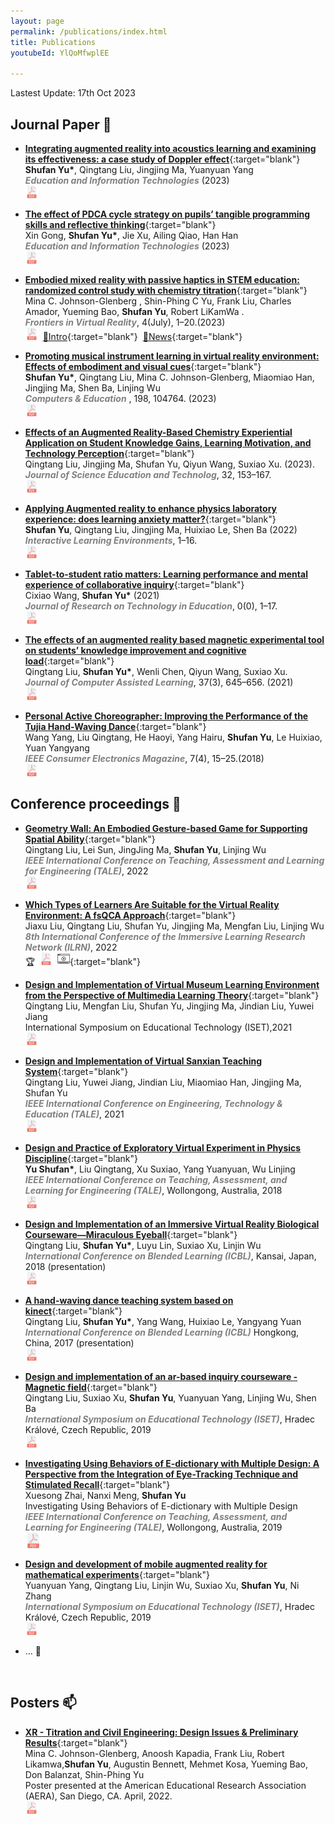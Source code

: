 ```yaml
---
layout: page
permalink: /publications/index.html
title: Publications
youtubeId: YlQoMfwplEE

---
```


Lastest Update: 17th Oct 2023&nbsp;  



## Journal Paper 📝 

- [**Integrating augmented reality into acoustics learning and examining its effectiveness: a case study of Doppler effect**](https://link.springer.com/article/10.1007/s10639-023-12091-y){:target="blank"} <br>**Shufan Yu\***, Qingtang Liu, Jingjing Ma, Yuanyuan Yang  <br>***<font color="grey">Education and Information Technologies</font>*** (2023) <br> [<img src="/images/icons/pdf-file.png"  width="20" height="20">](/mypaper/Journal/Yu%20et%20al.%20-%202023%20-%20Integrating%20augmented%20reality%20into%20acoustics%20learning%20and%20examining%20its%20effectiveness%20a%20case%20study%20of%20Doppler%20effect.pdf)&nbsp;

- [**The effect of PDCA cycle strategy on pupils’ tangible programming skills and reflective thinking**](https://link.springer.com/article/10.1007/s10639-023-12037-4){:target="blank"}<br>Xin Gong, **Shufan Yu\***, Jie Xu, Ailing Qiao, Han Han <br>***<font color="grey">Education and Information Technologies</font>*** (2023)<br> [<img src="/images/icons/pdf-file.png"  width="20" height="20">](/mypaper/Journal/Gong%20et%20al.%20-%202023%20-%20The%20effect%20of%20PDCA%20cycle%20strategy%20on%20pupils’%20tangible%20programming%20skills%20and%20reflective%20thinking.pdf)&nbsp;

- [**Embodied mixed reality with passive haptics in STEM education: randomized control study with chemistry titration**](https://www.frontiersin.org/articles/10.3389/frvir.2023.1047833/full){:target="blank"}<br>Mina C. Johnson-Glenberg , Shin-Phing C Yu, Frank Liu, Charles Amador, Yueming Bao, **Shufan Yu**, Robert LiKamWa . <br> ***<font color="grey">Frontiers in Virtual Reality</font>***, 4(July), 1–20.(2023)<br> [<img src="/images/icons/pdf-file.png"  width="20" height="20">](/mypaper/Journal/Johnson-Glenberg%20et%20al.%20-%202023%20-%20Embodied%20mixed%20reality%20with%20passive%20haptics%20in%20STEM%20education%20randomized%20control%20study%20with%20chemistry%20t.pdf)&nbsp;&nbsp;[🌠Intro](https://meteor.ame.asu.edu/projects/titration/index.html){:target="blank"}&nbsp;&nbsp;[📰News](https://news.asu.edu/20231013-discoveries-new-class-chemistry-experiments?fbclid=IwAR3DlGVYHhnMtP6oh88mQnpcJJfxGOZZxP7VKoMZEKbdGoCW_AF7GDf8MMA_aem_AZVXUjh9ArqwgBltvozV9Iv0bLrfmUjz9PyGER0gC3_ybHPYPuyVLPH1OopTpLmR-Vk&mibextid=Zxz2cZ){:target="blank"}

- [**Promoting musical instrument learning in virtual reality environment: Effects of embodiment and visual cues**](https://www.sciencedirect.com/science/article/pii/S0360131523000416){:target="blank"}<BR>**Shufan Yu\***, Qingtang Liu, Mina C. Johnson-Glenberg, Miaomiao Han, Jingjing Ma, Shen Ba, Linjing Wu<br> ***<font color="grey">Computers & Education</font>*** , 198, 104764. (2023)<br> [<img src="/images/icons/pdf-file.png"  width="20" height="20">](/mypaper/Journal/Yu%20et%20al.%20-%202023%20-%20Promoting%20musical%20instrument%20learning%20in%20virtual%20reality%20environment%20Effects%20of%20embodiment%20and%20visual%20cues.pdf)&nbsp;

- [**Effects of an Augmented Reality-Based Chemistry Experiential Application on Student Knowledge Gains, Learning Motivation, and Technology Perception**](https://link.springer.com/article/10.1007/s10956-022-10014-z){:target="blank"}<br>Qingtang Liu, Jingjing Ma, Shufan Yu, Qiyun Wang, Suxiao Xu. (2023).<br>***<font color="grey">Journal of Science Education and Technolog</font>***, 32, 153–167. <br> [<img src="/images/icons/pdf-file.png"  width="20" height="20">](/mypaper/Journal/Liu%20et%20al.%20-%202022%20-%20Effects%20of%20an%20Augmented%20Reality-Based%20Chemistry%20Experiential%20Application%20on%20Student%20Knowledge%20Gains,%20Learning%20Motiva.pdf)&nbsp;

- [**Applying Augmented reality to enhance physics laboratory experience: does learning anxiety matter?**](https://www.tandfonline.com/doi/abs/10.1080/10494820.2022.2057547){:target="blank"}<br> **Shufan Yu**, Qingtang Liu, Jingjing Ma, Huixiao Le, Shen Ba (2022)<br>***<font color="grey">Interactive Learning Environments</font>***, 1–16.<br> [<img src="/images/icons/pdf-file.png"  width="20" height="20">](/mypaper/Journal/Yu%20et%20al.%20-%202022%20-%20Applying%20Augmented%20reality%20to%20enhance%20physics%20laboratory%20experience%20does%20learning%20anxiety%20matter.pdf)&nbsp;

- [**Tablet-to-student ratio matters: Learning performance and mental experience of collaborative inquiry**](https://www.tandfonline.com/doi/abs/10.1080/15391523.2021.2015018){:target="blank"} <br> Cixiao Wang, **Shufan Yu\*** (2021) <br> ***<font color="grey">Journal of Research on Technology in Education</font>***, 0(0), 1–17. <br> [<img src="/images/icons/pdf-file.png"  width="20" height="20">](/mypaper/Journal/Wang,%20Yu%20-%202023%20-%20Tablet-to-student%20ratio%20matters%20Learning%20performance%20and%20mental%20experience%20of%20collaborative%20inquiry.pdf)&nbsp;

- [**The effects of an augmented reality based magnetic experimental tool on students’ knowledge improvement and cognitive load**](https://onlinelibrary.wiley.com/doi/abs/10.1111/jcal.12513){:target="blank"}<br> Qingtang Liu, **Shufan Yu\***, Wenli Chen, Qiyun Wang, Suxiao Xu.<br>  ***<font color="grey">Journal of Computer Assisted Learning</font>***, 37(3), 645–656. (2021)<br> [<img src="/images/icons/pdf-file.png"  width="20" height="20">](/mypaper/Journal/Liu%20et%20al.%20-%202021%20-%20The%20effects%20of%20an%20augmented%20reality%20based%20magnetic%20experimental%20tool%20on%20students'%20knowledge%20improvement%20and%20cognitiv.pdf)&nbsp;

- [**Personal Active Choreographer: Improving the Performance of the Tujia Hand-Waving Dance**](https://ieeexplore.ieee.org/document/8386929){:target="blank"} <br> Wang Yang, Liu Qingtang, He Haoyi, Yang Hairu, **Shufan Yu**, Le Huixiao, Yuan Yangyang <br> ***<font color="grey">IEEE Consumer Electronics Magazine</font>***, 7(4), 15–25.(2018)<br> [<img src="/images/icons/pdf-file.png"  width="20" height="20">](/mypaper/Journal/Yang%20et%20al.%20-%202018%20-%20Personal%20Active%20Choreographer%20Improving%20the%20Performance%20of%20the%20Tujia%20Hand-Waving%20Dance.pdf)&nbsp;
  <br>

## Conference proceedings 🌉

- [**Geometry Wall: An Embodied Gesture-based Game for Supporting Spatial Ability**](https://ieeexplore.ieee.org/document/10148352){:target="blank"}<br> Qingtang Liu, Lei Sun, JingJing Ma, **Shufan Yu**, Linjing Wu<br> ***<font color="grey">IEEE International Conference on Teaching, Assessment and Learning for Engineering (TALE)</font>***, 2022<br> [<img src="/images/icons/pdf-file.png"  width="20" height="20">](/mypaper/Conference/Liu%20et%20al.%20-%202023%20-%20Geometry%20Wall%20An%20Embodied%20Gesture-based%20Game%20for%20Supporting%20Spatial%20Ability.pdf)&nbsp;

- [**Which Types of Learners Are Suitable for the Virtual Reality Environment: A fsQCA Approach**](https://ieeexplore.ieee.org/document/9815913){:target="blank"} <br> Jiaxu Liu, Qingtang Liu, Shufan Yu, Jingjing Ma, Mengfan Liu, Linjing Wu <br> ***<font color="grey">8th International Conference of the Immersive Learning Research Network (ILRN)</font>***, 2022 <br>🏆&nbsp;&nbsp;[<img src="/images/icons/pdf-file.png"  width="20" height="20">](/mypaper/Conference/Liu%20et%20al.%20-%202022%20-%20Which%20Types%20of%20Learners%20Are%20Suitable%20for%20the%20Virtual%20Reality%20Environment%20A%20fsQCA%20Approach.pdf)&nbsp;&nbsp;[<img src="/images/icons/Video_icon.png"  width="20" height="20">](https://www.youtube.com/watch?v=YlQoMfwplEE){:target="blank"}
  
- [**Design and Implementation of Virtual Museum Learning Environment from the Perspective of Multimedia Learning Theory**](https://ieeexplore.ieee.org/document/9546571){:target="blank"} <br> Qingtang Liu, Mengfan Liu, Shufan Yu, Jingjing Ma, Jindian Liu, Yuwei Jiang<br> International Symposium on Educational Technology (ISET),2021<br> [<img src="/images/icons/pdf-file.png"  width="20" height="20">](/mypaper/Conference/Liu%20et%20al.%20-%202021%20-%20Design%20and%20Implementation%20of%20Virtual%20Museum%20Learning%20Environment%20from%20the%20Perspective%20of%20Multimedia%20Learning%20Theory.pdf)&nbsp;
  
- [**Design and Implementation of Virtual Sanxian Teaching System**](https://ieeexplore.ieee.org/document/9678770){:target="blank"} <br> Qingtang Liu, Yuwei Jiang, Jindian Liu, Miaomiao Han, Jingjing Ma, Shufan Yu <br> ***<font color="grey">IEEE International Conference on Engineering, Technology & Education (TALE)</font>***, 2021 <br> [<img src="/images/icons/pdf-file.png"  width="20" height="20">](/mypaper/Conference/Qingtang%20et%20al.%20-%202021%20-%20Design%20and%20Implementation%20of%20Virtual%20Sanxian%20Teaching%20System.pdf)&nbsp;

- [**Design and Practice of Exploratory Virtual Experiment in Physics Discipline**](https://ieeexplore.ieee.org/document/8615362){:target="blank"}<br> **Yu Shufan\***, Liu Qingtang, Xu Suxiao, Yang Yuanyuan, Wu Linjing <br> ***<font color="grey"> IEEE International Conference on Teaching, Assessment, and Learning for Engineering (TALE)</font>***, Wollongong, Australia, 2018<br> [<img src="/images/icons/pdf-file.png"  width="20" height="20">](/mypaper/Conference/Shufan%20et%20al.%20-%202018%20-%20Design%20and%20Practice%20of%20Exploratory%20Virtual%20Experiment%20in%20Physics%20Discipline.pdf)&nbsp;

- [**Design and Implementation of an Immersive Virtual Reality Biological Courseware—Miraculous Eyeball**](https://link.springer.com/chapter/10.1007/978-3-319-94505-7_13){:target="blank"}<br>Qingtang Liu, **Shufan Yu\***, Luyu Lin, Suxiao Xu, Linjin Wu<br> ***<font color="grey">International Conference on Blended Learning (ICBL)</font>***, Kansai, Japan, 2018 (presentation)<br> [<img src="/images/icons/pdf-file.png"  width="20" height="20">](/mypaper/Conference/Liu%20et%20al.%20-%202018%20-%20Design%20and%20Implementation%20of%20an%20Immersive%20Virtual%20Reality%20Biological%20Courseware—Miraculous%20Eyeball.pdf)&nbsp;

- [**A hand-waving dance teaching system based on kinect**](https://link.springer.com/chapter/10.1007/978-3-319-59360-9_31){:target="blank"}<br> Qingtang Liu, **Shufan Yu\***, Yang Wang, Huixiao Le, Yangyang Yuan<br> ***<font color="grey"> International Conference on Blended Learning (ICBL)</font>*** Hongkong, China, 2017 (presentation)<br> [<img src="/images/icons/pdf-file.png"  width="20" height="20">](/mypaper/Conference/Liu%20et%20al.%20-%202017%20-%20A%20Hand-Waving%20Dance%20Teaching%20System%20Based%20on%20Kinect.pdf)&nbsp;

- [**Design and implementation of an ar-based inquiry courseware - Magnetic field**](https://ieeexplore.ieee.org/abstract/document/8782270){:target="blank"} <br> Qingtang Liu, Suxiao Xu, **Shufan Yu**, Yuanyuan Yang, Linjing Wu, Shen Ba <br> ***<font color="grey">International Symposium on Educational Technology (ISET)</font>***, Hradec Králové, Czech Republic, 2019<br> [<img src="/images/icons/pdf-file.png"  width="20" height="20">](/mypaper/Conference/Liu%20et%20al.%20-%202019%20-%20Design%20and%20Implementation%20of%20an%20AR-Based%20Inquiry%20Courseware—%20Magnetic%20Field.pdf)&nbsp;

- [**Investigating Using Behaviors of E-dictionary with Multiple Design: A Perspective from the Integration of Eye-Tracking Technique and Stimulated Recall**](https://ieeexplore.ieee.org/document/8615165){:target="blank"} <br> Xuesong Zhai, Nanxi Meng, **Shufan Yu** <br> Investigating Using Behaviors of E-dictionary with Multiple Design <br> ***<font color="grey">IEEE International Conference on Teaching, Assessment, and Learning for Engineering (TALE)</font>***, Wollongong, Australia, 2019<br> [<img src="/images/icons/pdf-file.png"  width="25" height="25">](/mypaper/Conference/Zhai,%20Meng,%20Yu%20-%202018%20-%20Investigating%20Using%20Behaviors%20of%20E-dictionary%20with%20Multiple%20Design%20A%20Perspective%20from%20the%20Integration%20of%20Eye-Tra.pdf )&nbsp;

- [**Design and development of mobile augmented reality for mathematical experiments**](https://ieeexplore.ieee.org/document/8615165){:target="blank"} <br> Yuanyuan Yang, Qingtang Liu, Linjin Wu, Suxiao Xu, **Shufan Yu**, Ni Zhang<br> ***<font color="grey">International Symposium on Educational Technology (ISET)</font>***, Hradec Králové, Czech Republic, 2019<br> [<img src="/images/icons/pdf-file.png"  width="20" height="20">](/mypaper/Conference/Yang%20et%20al._2019_Design%20and%20development%20of%20mobile%20augmented%20reality%20for%20mathematical%20experiments.pdf)&nbsp;

- ... 🚀

  <br>
## Posters 📫

- [**XR - Titration and Civil Engineering: Design Issues & Preliminary Results**](https://www.aera.net/Publications/i-Presentation-Gallery){:target="blank"}<br> Mina C. Johnson-Glenberg, Anoosh Kapadia, Frank Liu, Robert Likamwa,**Shufan Yu**, Augustin Bennett, Mehmet Kosa, Yueming Bao, Don Balanzat, Shin-Phing Yu<br> Poster presented at the American Educational Research Association (AERA), San Diego, CA. April, 2022.<br> [<img src="/images/icons/pdf-file.png"  width="20" height="20">](/mypaper/Posters/AERA%20Poster%202022v2%20(1).pdf)&nbsp;
  


  <br>
